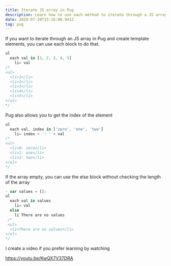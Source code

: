```yaml
---
title: Iterate JS array in Pug
description: Learn how to use each method to iterate through a JS array
date: 2020-07-20T15:16:00.941Z
tag: pug
---
```


If you want to iterate through an JS array in Pug and create template elements, you can use each block to do that.

```javascript
ul
  each val in [1, 2, 3, 4, 5]
    li= val
/*
<ul>
  <li>1</li>
  <li>2</li>
  <li>3</li>
  <li>4</li>
  <li>5</li>
</ul>
*/
```

Pug also allows you to get the index of the element

```javascript
ul
  each val, index in ['zero', 'one', 'two']
    li= index + ': ' + val
/*
<ul>
  <li>0: zero</li>
  <li>1: one</li>
  <li>2: two</li>
</ul>
*/
```

If the array empty, you can use the else block without checking the length of the array

```javascript
- var values = [];
ul
  each val in values
    li= val
  else
    li There are no values
 /*
 <ul>
  <li>There are no values</li>
</ul>
*/
```

I create a video if you prefer learning by watching

https://youtu.be/KwQX7V37DRA
